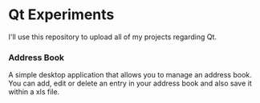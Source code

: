 # Qt Experiments
I'll use this repository to upload all of my projects regarding Qt.

### Address Book
A simple desktop application that allows you to manage an address book. You can add, edit or delete an entry in your address book and also save it within a xls file.
 
